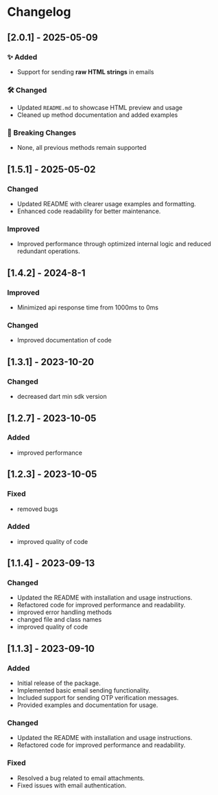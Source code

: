 # Changelog

## [2.0.1] - 2025-05-09

### ✨ Added
- Support for sending **raw HTML strings** in emails

### 🛠 Changed
- Updated `README.md` to showcase HTML preview and usage
- Cleaned up method documentation and added examples

### 🔧 Breaking Changes
- None, all previous methods remain supported



## [1.5.1] - 2025-05-02
### Changed
- Updated README with clearer usage examples and formatting.
- Enhanced code readability for better maintenance.

### Improved
- Improved performance through optimized internal logic and reduced redundant operations.

## [1.4.2] - 2024-8-1
### Improved
- Minimized api response time from 1000ms to 0ms
### Changed
- Improved documentation of code 

## [1.3.1] - 2023-10-20
### Changed
- decreased dart min sdk version

## [1.2.7] - 2023-10-05
### Added
- improved performance

## [1.2.3] - 2023-10-05
### Fixed
- removed bugs
### Added
- improved quality of code

## [1.1.4] - 2023-09-13
### Changed
- Updated the README with installation and usage instructions.
- Refactored code for improved performance and readability.
- improved error handling methods
- changed file and class names
- improved quality of code

## [1.1.3] - 2023-09-10
### Added
- Initial release of the package.
- Implemented basic email sending functionality.
- Included support for sending OTP verification messages.
- Provided examples and documentation for usage.

### Changed
- Updated the README with installation and usage instructions.
- Refactored code for improved performance and readability.

### Fixed
- Resolved a bug related to email attachments.
- Fixed issues with email authentication.
